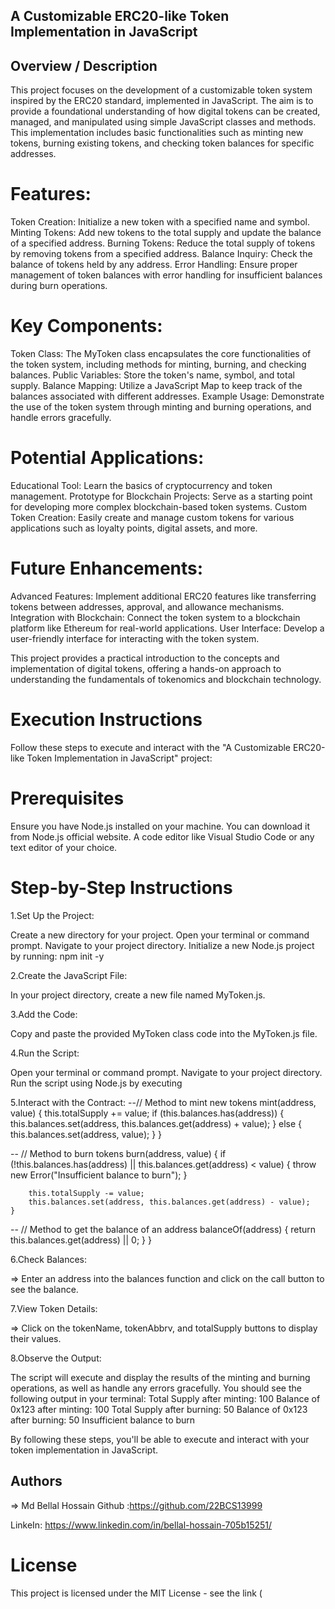 ## A Customizable ERC20-like Token Implementation in JavaScript
## Overview / Description
This project focuses on the development of a customizable token system inspired by the ERC20 standard, implemented in JavaScript. The aim is to provide a foundational understanding of how digital tokens can be created, managed, and manipulated using simple JavaScript classes and methods. This implementation includes basic functionalities such as minting new tokens, burning existing tokens, and checking token balances for specific addresses.

# Features:

Token Creation: Initialize a new token with a specified name and symbol.
Minting Tokens: Add new tokens to the total supply and update the balance of a specified address.
Burning Tokens: Reduce the total supply of tokens by removing tokens from a specified address.
Balance Inquiry: Check the balance of tokens held by any address.
Error Handling: Ensure proper management of token balances with error handling for insufficient balances during burn operations.

# Key Components:

Token Class: The MyToken class encapsulates the core functionalities of the token system, including methods for minting, burning, and checking balances.
Public Variables: Store the token's name, symbol, and total supply.
Balance Mapping: Utilize a JavaScript Map to keep track of the balances associated with different addresses.
Example Usage: Demonstrate the use of the token system through minting and burning operations, and handle errors gracefully.

# Potential Applications:

Educational Tool: Learn the basics of cryptocurrency and token management.
Prototype for Blockchain Projects: Serve as a starting point for developing more complex blockchain-based token systems.
Custom Token Creation: Easily create and manage custom tokens for various applications such as loyalty points, digital assets, and more.

# Future Enhancements:

Advanced Features: Implement additional ERC20 features like transferring tokens between addresses, approval, and allowance mechanisms.
Integration with Blockchain: Connect the token system to a blockchain platform like Ethereum for real-world applications.
User Interface: Develop a user-friendly interface for interacting with the token system.

This project provides a practical introduction to the concepts and implementation of digital tokens, offering a hands-on approach to understanding the fundamentals of tokenomics and blockchain technology.

# Execution Instructions
Follow these steps to execute and interact with the "A Customizable ERC20-like Token Implementation in JavaScript" project:

# Prerequisites
Ensure you have Node.js installed on your machine. You can download it from Node.js official website.
A code editor like Visual Studio Code or any text editor of your choice.

# Step-by-Step Instructions

1.Set Up the Project:

Create a new directory for your project.
Open your terminal or command prompt.
Navigate to your project directory.
Initialize a new Node.js project by running: npm init -y

2.Create the JavaScript File:

In your project directory, create a new file named MyToken.js.

3.Add the Code:

Copy and paste the provided MyToken class code into the MyToken.js file.

4.Run the Script:

Open your terminal or command prompt.
Navigate to your project directory.
Run the script using Node.js by executing

5.Interact with the Contract:
  --// Method to mint new tokens
    mint(address, value) {
        this.totalSupply += value;
        if (this.balances.has(address)) {
            this.balances.set(address, this.balances.get(address) + value);
        } else {
            this.balances.set(address, value);
        }
    } 

--  // Method to burn tokens
    burn(address, value) {
        if (!this.balances.has(address) || this.balances.get(address) < value) {
            throw new Error("Insufficient balance to burn");
        }

        this.totalSupply -= value;
        this.balances.set(address, this.balances.get(address) - value);
    } 

--  // Method to get the balance of an address
    balanceOf(address) {
        return this.balances.get(address) || 0;
    }
}


6.Check Balances:

=> Enter an address into the balances function and click on the call button to see the balance.

7.View Token Details:

=> Click on the tokenName, tokenAbbrv, and totalSupply buttons to display their values.

8.Observe the Output:

The script will execute and display the results of the minting and burning operations, as well as handle any errors gracefully.
You should see the following output in your terminal:
Total Supply after minting: 100
Balance of 0x123 after minting: 100
Total Supply after burning: 50
Balance of 0x123 after burning: 50
Insufficient balance to burn

By following these steps, you'll be able to execute and interact with your token implementation in JavaScript.



## Authors

=> Md Bellal Hossain
Github :https://github.com/22BCS13999

LinkeIn: https://www.linkedin.com/in/bellal-hossain-705b15251/

# License
This project is licensed under the MIT License - see the link (
  



